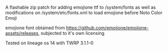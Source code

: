A flashable zip patch for adding emojione ttf to /system/fonts as well as modifications on /system/etc/fonts.xml to load emojione before Noto Color Emoji

emojione font obtained from https://github.com/emojione/emojione-assets/releases, subjected to it's own licensing

Tested on lineage os 14 with TWRP 3.1.1-0

